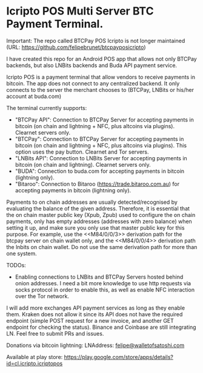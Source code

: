# Icripto POS Multi Server BTC Payment Terminal.
Important: The repo called BTCPay POS Icripto is not longer maintained (URL: https://github.com/felipebrunet/btcpayposicripto)

I have created this repo for an Android POS app that allows not only BTCPay backends, but also LNBits backends and Buda API payment service.

Icripto POS is a payment terminal that allow vendors to receive payments in bitcoin.
The app does not connect to any centralized backend. 
It only connects to the server the merchant chooses to (BTCPay, LNBits or his/her account at buda.com)

The terminal currently supports:
- "BTCPay API": Connection to BTCPay Server for accepting payments in bitcoin (on chain and lightning + NFC, plus altcoins via plugins). Clearnet servers only.
- "BTCPay": Connection to BTCPay Server for accepting payments in bitcoin (on chain and lightning + NFC, plus altcoins via plugins). This option uses the pay button. Clearnet and Tor servers.
- "LNBits API": Connection to LNBits Server for accepting payments in bitcoin (on chain and lightning). Clearnet servers only.
- "BUDA": Connection to buda.com for accepting payments in bitcoin (lightning only).
- "Bitaroo": Connection to Bitaroo (https://trade.bitaroo.com.au) for accepting payments in bitcoin (lightning only).

Payments to on chain addresses are usually detected/recognised by evaluating the balance of the given address. Therefore, it is essential that the on chain master public key (Xpub, Zpub) used to configure the on chain payments, only has empty addresses (addresses with zero balance) when setting it up, and make sure you only use that master public key for this purpose.
For example, use the <<M84/0/0/3>> derivation path for the btcpay server on chain wallet only, and the <<M84/0/0/4>> derivation path the lnbits on chain wallet. Do not use the same derivation path for more than one system.

TODOs:
- Enabling connections to LNBits and BTCPay Servers hosted behind onion addresses. I need a bit more knowledge to use http requests via socks protocol in order to enable this, as well as enable NFC interaction over the Tor network.

I will add more exchanges API payment services as long as they enable them.
Kraken does not allow it since its API does not have the required endpoint (simple POST request for a new invoice, and another GET endpoint for checking the status). 
Binance and Coinbase are still integrating LN.
Feel free to submit PRs and issues.

Donations via bitcoin lightning:
LNAddress: felipe@walletofsatoshi.com

Available at play store:
https://play.google.com/store/apps/details?id=cl.icripto.icriptopos


